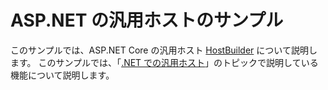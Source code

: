 # <a name="aspnet-generic-host-sample"></a>ASP.NET の汎用ホストのサンプル

このサンプルでは、ASP.NET Core の汎用ホスト [HostBuilder](https://docs.microsoft.com/dotnet/api/microsoft.extensions.hosting.ihostedservice) について説明します。 このサンプルでは、「[.NET での汎用ホスト](https://docs.microsoft.com/aspnet/core/fundamentals/host/generic-host)」のトピックで説明している機能について説明します。
